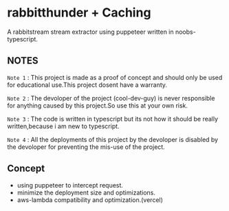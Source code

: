 # rabbitthunder + Caching
A rabbitstream stream extractor using puppeteer written in noobs-typescript.

## NOTES

`Note 1` : This project is made as a proof of concept and should only be used for educational use.This project dosent have a warranty.

`Note 2` : The devoloper of the project (cool-dev-guy) is never responsible for anything caused by this project.So use this at your own risk. 

`Note 3` : The code is written in typescript but its not how it should be really written,because i am new to typescript.

`Note 4` : All the deployments of this project by the devoloper is disabled by the devoloper for preventing the mis-use of the project.

## Concept
- using puppeteer to intercept request.
- minimize the deployment size and optimizations.
- aws-lambda compatibility and optimization.(vercel)
